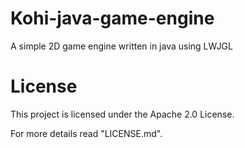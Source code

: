 # Kohi-java-game-engine
A simple 2D game engine written in java using LWJGL

# License
This project is licensed under the Apache 2.0 License.

For more details read "LICENSE.md".
